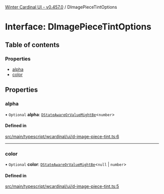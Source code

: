 [Winter Cardinal UI - v0.457.0](../index.md) / DImagePieceTintOptions

# Interface: DImagePieceTintOptions

## Table of contents

### Properties

- [alpha](DImagePieceTintOptions.md#alpha)
- [color](DImagePieceTintOptions.md#color)

## Properties

### alpha

• `Optional` **alpha**: [`DStateAwareOrValueMightBe`](../index.md#dstateawareorvaluemightbe)\<`number`\>

#### Defined in

[src/main/typescript/wcardinal/ui/d-image-piece-tint.ts:6](https://github.com/winter-cardinal/winter-cardinal-ui/blob/v0.457.0/src/main/typescript/wcardinal/ui/d-image-piece-tint.ts#L6)

___

### color

• `Optional` **color**: [`DStateAwareOrValueMightBe`](../index.md#dstateawareorvaluemightbe)\<``null`` \| `number`\>

#### Defined in

[src/main/typescript/wcardinal/ui/d-image-piece-tint.ts:5](https://github.com/winter-cardinal/winter-cardinal-ui/blob/v0.457.0/src/main/typescript/wcardinal/ui/d-image-piece-tint.ts#L5)
